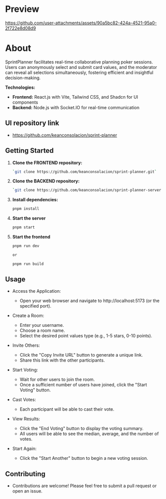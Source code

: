 # Preview

https://github.com/user-attachments/assets/90a5bc82-424a-4521-95a0-2f722e8d08d9

# About

SprintPlanner facilitates real-time collaborative planning poker sessions. Users can anonymously select and submit card values, and the moderator can reveal all selections simultaneously, fostering efficient and insightful decision-making.

**Technologies:**

* **Frontend:** React.js with Vite, Tailwind CSS, and Shadcn for UI components
* **Backend:** Node.js with Socket.IO for real-time communication

## UI repository link
- https://github.com/keanconsolacion/sprint-planner

## Getting Started

1. **Clone the FRONTEND repository:**
   ```bash
   `git clone https://github.com/keanconsolacion/sprint-planner.git`
   ```
2. **Clone the BACKEND repository:**
   ```bash
   `git clone https://github.com/keanconsolacion/sprint-planner-server.git`
   ```
3. **Install dependencies:**
   ```bash
   pnpm install
   ```
4. **Start the server**
   ```bash
   pnpm start
   ```
5. **Start the frontend**
   ```bash
   pnpm run dev
   
   or
   
   pnpm run build 
   ```

## Usage

- Access the Application:
  - Open your web browser and navigate to http://localhost:5173 (or the specified port).
- Create a Room:
  - Enter your username.
  - Choose a room name.
  - Select the desired point values type (e.g., 1-5 stars, 0-10 points).

- Invite Others:
  - Click the "Copy Invite URL" button to generate a unique link.
  - Share this link with the other participants.

- Start Voting:
  - Wait for other users to join the room.
  - Once a sufficient number of users have joined, click the "Start Voting" button.

- Cast Votes:
  - Each participant will be able to cast their vote.

- View Results:
  - Click the "End Voting" button to display the voting summary.
  - All users will be able to see the median, average, and the number of votes.

- Start Again:
  - Click the "Start Another" button to begin a new voting session.

## Contributing
- Contributions are welcome! Please feel free to submit a pull request or open an issue.
